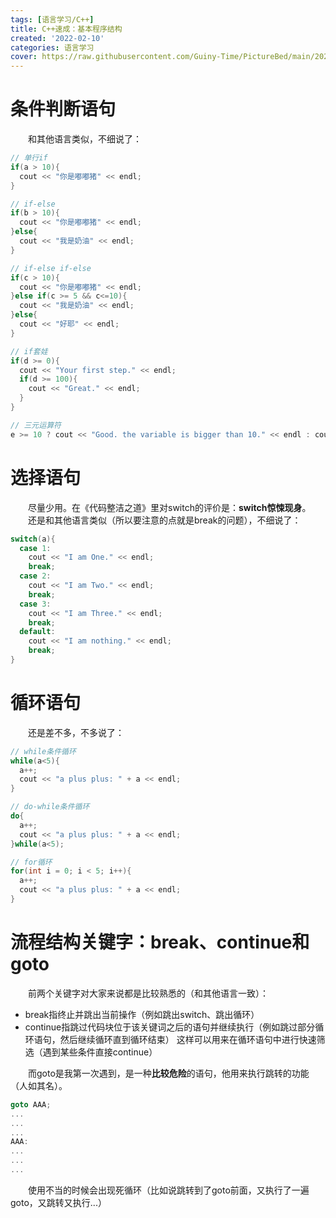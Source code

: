 ```yaml
---
tags: [语言学习/C++]
title: C++速成：基本程序结构
created: '2022-02-10'
categories: 语言学习
cover: https://raw.githubusercontent.com/Guiny-Time/PictureBed/main/20220129030603.png
---
```


# 条件判断语句
&emsp;&emsp;和其他语言类似，不细说了：
```C++
// 单行if
if(a > 10){
  cout << "你是嘟嘟猪" << endl;
}

// if-else
if(b > 10){
  cout << "你是嘟嘟猪" << endl;
}else{
  cout << "我是奶油" << endl;
}

// if-else if-else
if(c > 10){
  cout << "你是嘟嘟猪" << endl;
}else if(c >= 5 && c<=10){
  cout << "我是奶油" << endl;
}else{
  cout << "好耶" << endl;
}

// if套娃
if(d >= 0){
  cout << "Your first step." << endl;
  if(d >= 100){
    cout << "Great." << endl;
  }
}

// 三元运算符
e >= 10 ? cout << "Good. the variable is bigger than 10." << endl : cout << "Oh no." << endl;
```

# 选择语句
&emsp;&emsp;尽量少用。在《代码整洁之道》里对switch的评价是：**switch惊悚现身**。
&emsp;&emsp;还是和其他语言类似（所以要注意的点就是break的问题），不细说了：
```C++
switch(a){
  case 1:
    cout << "I am One." << endl;
    break;
  case 2:
    cout << "I am Two." << endl;
    break;
  case 3:
    cout << "I am Three." << endl;
    break;
  default:
    cout << "I am nothing." << endl;
    break;
}
```

# 循环语句
&emsp;&emsp;还是差不多，不多说了：
```C++
// while条件循环
while(a<5){
  a++;
  cout << "a plus plus: " + a << endl;
}

// do-while条件循环
do{
  a++;
  cout << "a plus plus: " + a << endl;
}while(a<5);

// for循环
for(int i = 0; i < 5; i++){
  a++;
  cout << "a plus plus: " + a << endl;
}
```

#  流程结构关键字：break、continue和goto
&emsp;&emsp;前两个关键字对大家来说都是比较熟悉的（和其他语言一致）：
- break指终止并跳出当前操作（例如跳出switch、跳出循环）
- continue指跳过代码块位于该关键词之后的语句并继续执行（例如跳过部分循环语句，然后继续循环直到循环结束）
这样可以用来在循环语句中进行快速筛选（遇到某些条件直接continue）

&emsp;&emsp;而goto是我第一次遇到，是一种**比较危险**的语句，他用来执行跳转的功能（人如其名）。
```C++
goto AAA;
...
...
...
AAA:
...
...
...
```
&emsp;&emsp;使用不当的时候会出现死循环（比如说跳转到了goto前面，又执行了一遍goto，又跳转又执行...）


